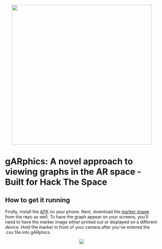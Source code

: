 <p align="center">
  <img width="460" height="460" src="https://raw.githubusercontent.com/Not-Pace/gARphics/main/media/logo%20bg.png">
</p>

# gARphics: A novel approach to viewing graphs in the AR space - Built for Hack The Space

## How to get it running
Firstly, install the [APK](https://github.com/Not-Pace/gARphics/blob/main/gARphics_app.apk) on your phone. Next, download the [marker image](https://raw.githubusercontent.com/Not-Pace/gARphics/main/media/marker.jpeg) from the repo as well. To have the graph appear on your screens, you'll need to have the marker image either printed out or displayed on a different device. Hold the marker in front of your camera after you've entered the .csv file into gARphics.

<p align="center">
  <img src="![image](https://user-images.githubusercontent.com/39991360/142779758-b1f4ee38-77da-4040-aeed-bab5133dac6a.png)">
</p>
